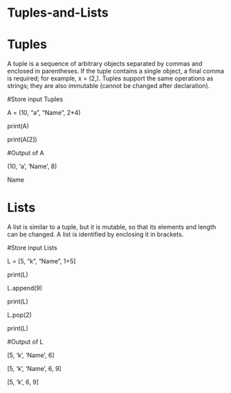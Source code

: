 # Tuples-and-Lists

# Tuples

A tuple is a sequence of arbitrary objects separated by commas and enclosed in 
parentheses. If the tuple contains a single object, a final comma is required; for 
example, x = (2,). Tuples support the same operations as strings; they are also 
immutable (cannot be changed after declaration).

#Store input Tuples

A = (10, “a”, “Name”, 2*4)

print(A)

print(A[2])

#Output of A

(10, ‘a’, ‘Name’, 8)

Name

# Lists

A list is similar to a tuple, but it is mutable, so that its elements and length can be 
changed. A list is identified by enclosing it in brackets.

#Store input Lists

L = [5, “k”, “Name”, 1+5]

print(L)

L.append(9)

print(L)

L.pop(2)

print(L)

#Output of L

[5, ‘k’, ‘Name’, 6]

[5, ‘k’, ‘Name’, 6, 9]

[5, ‘k’, 6, 9]
